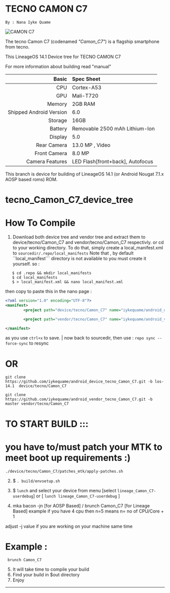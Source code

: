 TECNO CAMON C7
==============
```
By : Nana Iyke Quame
```
![CAMON C7](http://i2.wp.com/mobilityarena.com/wp-content/uploads/2016/07/TECNO-Camon-C7-elegant-blue.jpg?resize=600%2C350)

The tecno Camon C7 (codenamed _"Camon_C7"_) is a flagship smartphone from tecno.

This LineageOS 14.1 Device tree for TECNO CAMON C7

For more information about building read "manual"

Basic        | Spec Sheet
------------:|:------------------------
CPU          | Cortex-A53 | 1.3GHz Quad-Core | MT6735
GPU          | Mali-T720
Memory       | 2GB RAM
Shipped Android Version | 6.0
Storage      | 16GB
Battery      | Removable 2500 mAh Lithium-Ion
Display      | 5.0
Rear Camera | 13.0 MP , Video
Front Camera | 8.0 MP
Camera Features | LED Flash[front+back], Autofocus



This branch is device for building of LineageOS 14.1 (or Android Nougat 7.1.x AOSP based roms) ROM.


# tecno_Camon_C7_device_tree

# How To Compile

1. Download both device tree and vendor tree and extract them to device/tecno/Camon_C7 and vendor/tecno/Camon_C7 respectivly.
  or cd to your working directory. To do that, simply create a local_manifest.xml to ```sourcedir/.repo/local_manifests```
  Note that , by default ``local_manifest``` directory is not available to you must create it yourself.
  so :
  ```
     $ cd .repo && mkdir local_manifests
     $ cd local_manifests
     $ > local_manifest.xml && nano local_manifest.xml
  ```
  then copy to paste this in the nano page :
 ```xml
 <?xml version="1.0" encoding="UTF-8"?>
 <manifest>
         <project path="device/tecno/Camon_C7" name="iykequame/android_device_tecno_Camon_C7" remote="github" revision="los-14.1"/>

         <project path="vendor/tecno/Camon_C7" name="iykequame/android_vendor_tecno_Camon_C7" remote="github" revision="master"/>

 </manifest>
  ```
  as you use ```ctrl+x``` to save.
   | now back to sourcedir, then use : ```repo sync --force-sync``` to resync


  # OR


```
git clone https://github.com/iykequame/android_device_tecno_Camon_C7.git -b los-14.1  device/tecno/Camon_C7
```
```
git clone https://github.com/iykequame/android_vendor_tecno_Camon_C7.git -b master vendor/tecno/Camon_C7
```

# TO START BUILD :::


# you have to/must patch your MTK to meet boot up requirements :)
```
./device/tecno/Camon_C7/patches_mtk/apply-patches.sh

```

 2. $ ```. build/envsetup.sh```
 3. $ ```lunch```
  and select your device from menu [select ```lineage_Camon_C7-userdebug```] or [ ```lunch lineage_Camon_C7-userdebug``` ]

 4. mka bacon -jn [for AOSP Based] / brunch Camon_C7 [for Lineage Based]
  example if you have 4 cpu then n=5
  means n= no of CPU/Core + 1

  adjust -j value if you are working on your machine same time
  # Example :
  ```
   brunch Camon_C7
  ```

 5.  It will take time to compile your build
 6. Find your build in $out directory
 7. Enjoy

---------------

